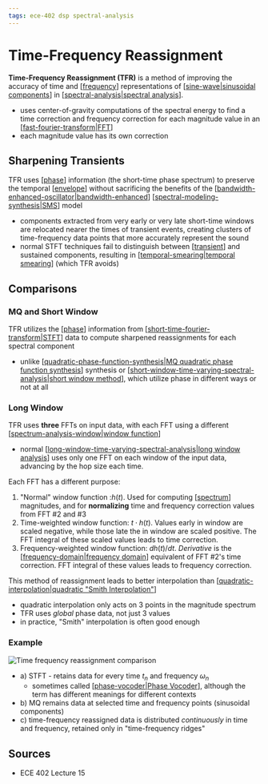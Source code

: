 ```yaml
---
tags: ece-402 dsp spectral-analysis
---
```


# Time-Frequency Reassignment

**Time-Frequency Reassignment (TFR)** is a method of improving the accuracy of time and [[frequency]] representations of [[sine-wave|sinusoidal components]] in [[spectral-analysis|spectral analysis]].

- uses center-of-gravity computations of the spectral energy to find a time correction and frequency correction for each magnitude value in an [[fast-fourier-transform|FFT]]
- each magnitude value has its own correction

## Sharpening Transients

TFR uses [[phase]] information (the short-time phase spectrum) to preserve the temporal [[envelope]] without sacrificing the benefits of the [[bandwidth-enhanced-oscillator|bandwidth-enhanced]] [[spectral-modeling-synthesis|SMS]] model

- components extracted from very early or very late short-time windows are relocated nearer the times of transient events, creating clusters of time-frequency data points that more accurately represent the sound
- normal STFT techniques fail to distinguish between [[transient]] and sustained components, resulting in [[temporal-smearing|temporal smearing]] (which TFR avoids)

## Comparisons

### MQ and Short Window

TFR utilizes the [[phase]] information from [[short-time-fourier-transform|STFT]] data to compute sharpened reassignments for each spectral component

- unlike [[quadratic-phase-function-synthesis|MQ quadratic phase function synthesis]] synthesis or [[short-window-time-varying-spectral-analysis|short window method]], which utilize phase in different ways or not at all

### Long Window

TFR uses **three** FFTs on input data, with each FFT using a different [[spectrum-analysis-window|window function]]

- normal [[long-window-time-varying-spectral-analysis|long window analysis]] uses only one FFT on each window of the input data, advancing by the hop size each time.

Each FFT has a different purpose:

1. "Normal" window function :$h(t)$. Used for computing [[spectrum]] magnitudes, and for **normalizing** time and frequency correction values from FFT #2 and #3
2. Time-weighted window function: $t \cdot h(t)$. Values early in window are scaled negative, while those late the in window are scaled positive. The FFT integral of these scaled values leads to time correction.
3. Frequency-weighted window function: $dh(t)/dt$. _Derivative_ is the [[frequency-domain|frequency domain]] equivalent of FFT #2's time correction. FFT integral of these values leads to frequency correction.

This method of reassignment leads to better interpolation than [[quadratic-interpolation|quadratic "Smith Interpolation"]]

- quadratic interpolation only acts on 3 points in the magnitude spectrum
- TFR uses _global_ phase data, not just 3 values
- in practice, "Smith" interpolation is often good enough

### Example

![Time frequency reassignment comparison](/attachments/time-frequency-reassignment-comparison.png)

- a) STFT - retains data for every time $t_n$ and frequency $\omega_n$
  - sometimes called [[phase-vocoder|Phase Vocoder]], although the term has different meanings for different contexts
- b) MQ remains data at selected time and frequency points (sinusoidal components)
- c) time-frequency reassigned data is distributed _continuously_ in time and frequency, retained only in "time-frequency ridges"

## Sources

- ECE 402 Lecture 15

[//begin]: # "Autogenerated link references for markdown compatibility"
[frequency]: frequency "Frequency"
[sine-wave|sinusoidal components]: sine-wave "Sine wave"
[spectral-analysis|spectral analysis]: spectral-analysis "Spectral Analysis"
[fast-fourier-transform|FFT]: fast-fourier-transform "Fast Fourier Transform"
[phase]: phase "Phase"
[envelope]: envelope "Envelope"
[bandwidth-enhanced-oscillator|bandwidth-enhanced]: bandwidth-enhanced-oscillator "Bandwidth Enhanced Oscillator"
[spectral-modeling-synthesis|SMS]: spectral-modeling-synthesis "Spectral Modeling Synthesis"
[transient]: transient "Transient"
[temporal-smearing|temporal smearing]: temporal-smearing "Temporal Smearing"
[short-time-fourier-transform|STFT]: short-time-fourier-transform "Short-time Fourier Transform"
[quadratic-phase-function-synthesis|MQ quadratic phase function synthesis]: quadratic-phase-function-synthesis "Quadratic Phase Function Synthesis"
[short-window-time-varying-spectral-analysis|short window method]: short-window-time-varying-spectral-analysis "Short Window Time-Varying Spectral Analysis"
[spectrum-analysis-window|window function]: spectrum-analysis-window "Spectrum Analysis Window"
[long-window-time-varying-spectral-analysis|long window analysis]: long-window-time-varying-spectral-analysis "Long Window Time-Varying Spectral Analysis"
[spectrum]: spectrum "Spectrum"
[frequency-domain|frequency domain]: frequency-domain "Frequency Domain"
[quadratic-interpolation|quadratic "Smith Interpolation"]: quadratic-interpolation "Quadratic Interpolation"
[phase-vocoder|Phase Vocoder]: phase-vocoder "Phase Vocoder"
[//end]: # "Autogenerated link references"
